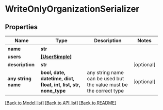 # WriteOnlyOrganizationSerializer


## Properties
Name | Type | Description | Notes
------------ | ------------- | ------------- | -------------
**name** | **str** |  | 
**users** | [**[UserSimple]**](UserSimple.md) |  | 
**description** | **str** |  | [optional] 
**any string name** | **bool, date, datetime, dict, float, int, list, str, none_type** | any string name can be used but the value must be the correct type | [optional]

[[Back to Model list]](../README.md#documentation-for-models) [[Back to API list]](../README.md#documentation-for-api-endpoints) [[Back to README]](../README.md)



